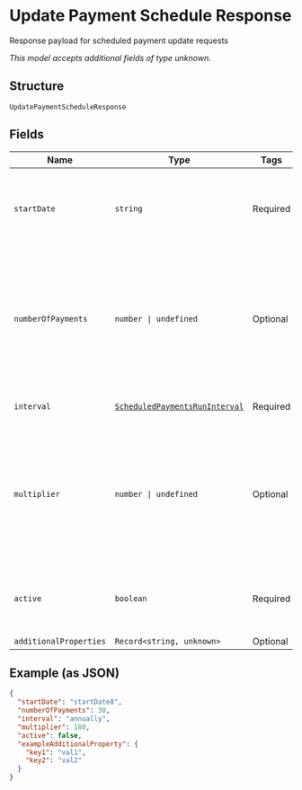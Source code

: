
# Update Payment Schedule Response

Response payload for scheduled payment update requests

*This model accepts additional fields of type unknown.*

## Structure

`UpdatePaymentScheduleResponse`

## Fields

| Name | Type | Tags | Description |
|  --- | --- | --- | --- |
| `startDate` | `string` | Required | Date in YYYY-MM-DD format on which the payment (or initial, if multiple) will be or was run. |
| `numberOfPayments` | `number \| undefined` | Optional | Total number of times the schedule is set to run, if interval is not set to oneTimeFuture. If __absent__, the schedule is set to run until explicitly deleted. |
| `interval` | [`ScheduledPaymentsRunInterval`](../../doc/models/scheduled-payments-run-interval.md) | Required | Scheduled Payments Run interval |
| `multiplier` | `number \| undefined` | Optional | Multiplier against which the interval will be assessed; example: when interval = monthly and multiplier = 3, the payment will be run every 3 months. |
| `active` | `boolean` | Required | Returns true if any future runs of the schedule remain; otherwise, false |
| `additionalProperties` | `Record<string, unknown>` | Optional | - |

## Example (as JSON)

```json
{
  "startDate": "startDate8",
  "numberOfPayments": 38,
  "interval": "annually",
  "multiplier": 180,
  "active": false,
  "exampleAdditionalProperty": {
    "key1": "val1",
    "key2": "val2"
  }
}
```

